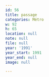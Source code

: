 ```yaml
---
id: 56
title: passage
categories: Métro
w: 92
h: 65
location: null
note: null
file: null
year: '1991'
year_start: 1991
year_end: null
image: null

---
```

